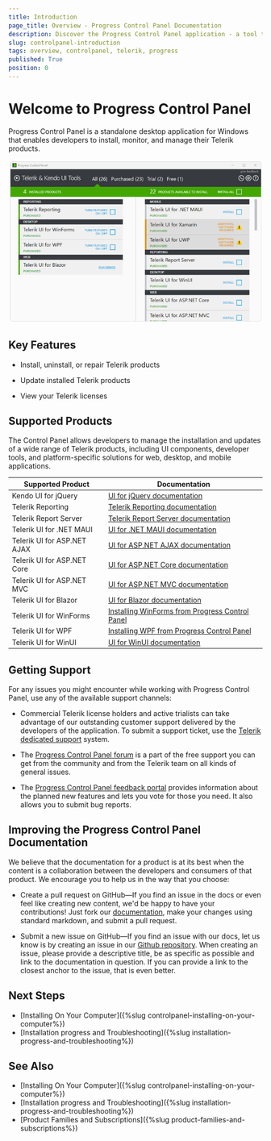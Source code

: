 ```yaml
---
title: Introduction
page_title: Overview - Progress Control Panel Documentation
description: Discover the Progress Control Panel application - a tool that helps you install and update your Telerik and Kendo UI products.
slug: controlpanel-introduction
tags: overview, controlpanel, telerik, progress
published: True
position: 0 
---
```


# Welcome to Progress Control Panel

Progress Control Panel is a standalone desktop application for Windows that enables developers to install, monitor, and manage their Telerik products.

![Progress Control Panel](images/telerik-control-panel-introduction.png)

## Key Features

* Install, uninstall, or repair Telerik products

* Update installed Telerik products

* View your Telerik licenses

## Supported Products

The Control Panel allows developers to manage the installation and updates of a wide range of Telerik products, including UI components, developer tools, and platform-specific solutions for web, desktop, and mobile applications.

|Supported Product| Documentation |
|----|----|
|Kendo UI for jQuery|[UI for jQuery documentation](https://docs.telerik.com/kendo-ui/introduction)|
|Telerik Reporting |[Telerik Reporting documentation](https://docs.telerik.com/reporting/introduction)|
|Telerik Report Server|[Telerik Report Server documentation](https://docs.telerik.com/report-server/introduction)|
|Telerik UI for .NET MAUI|[UI for .NET MAUI documentation](https://docs.telerik.com/devtools/maui/introduction)|
|Telerik UI for ASP.NET AJAX|[UI for ASP.NET AJAX documentation](https://docs.telerik.com/devtools/aspnet-ajax/introduction)|
|Telerik UI for ASP.NET Core|[UI for ASP.NET Core documentation](https://docs.telerik.com/aspnet-core/introduction)|
|Telerik UI for ASP.NET MVC|[UI for ASP.NET MVC documentation](https://docs.telerik.com/aspnet-mvc/introduction)|
|Telerik UI for Blazor|[UI for Blazor documentation](https://docs.telerik.com/blazor-ui/introduction)|
|Telerik UI for WinForms|[Installing WinForms from Progress Control Panel](https://docs.telerik.com/devtools/winforms/installation-and-upgrades/installing-from-progress-control-panel)|
|Telerik UI for WPF|[Installing WPF from Progress Control Panel](https://docs.telerik.com/devtools/wpf/getting-started/installation/installation-installing-from-progress-control-panel)|
|Telerik UI for WinUI|[UI for WinUI documentation](https://docs.telerik.com/devtools/winui/introduction)|

## Getting Support

For any issues you might encounter while working with Progress Control Panel, use any of the available support channels:

* Commercial Telerik license holders and active trialists can take advantage of our outstanding customer support delivered by the developers of the application. To submit a support ticket, use the [Telerik dedicated support](https://www.telerik.com/account/support-tickets/) system.

* The [Progress Control Panel forum](https://www.telerik.com/forums/telerik-control-panel) is a part of the free support you can get from the community and from the Telerik team on all kinds of general issues.

* The [Progress Control Panel feedback portal](https://feedback.telerik.com/controlpanel) provides information about the planned new features and lets you vote for those you need. It also allows you to submit bug reports. 

## Improving the Progress Control Panel Documentation

We believe that the documentation for a product is at its best when the content is a collaboration between the developers and consumers of that product. We encourage you to help us in the way that you choose:

* Create a pull request on GitHub&mdash;If you find an issue in the docs or even feel like creating new content, we'd be happy to have your contributions! Just fork our [documentation](https://github.com/telerik/controlpanel-docs/), make your changes using standard markdown, and submit a pull request.

* Submit a new issue on GitHub&mdash;If you find an issue with our docs, let us know is by creating an issue in our [Github repository](https://github.com/telerik/controlpanel-docs/issues). When creating an issue, please provide a descriptive title, be as specific as possible and link to the documentation in question. If you can provide a link to the closest anchor to the issue, that is even better.

## Next Steps

* [Installing On Your Computer]({%slug controlpanel-installing-on-your-computer%})
* [Installation progress and Troubleshooting]({%slug installation-progress-and-troubleshooting%}) 

## See Also

* [Installing On Your Computer]({%slug controlpanel-installing-on-your-computer%})
* [Installation progress and Troubleshooting]({%slug installation-progress-and-troubleshooting%}) 
* [Product Families and Subscriptions]({%slug product-families-and-subscriptions%})
